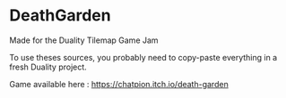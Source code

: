 # DeathGarden

Made for the Duality Tilemap Game Jam

To use theses sources, you probably need to copy-paste everything in a fresh Duality project.

Game available here : https://chatpion.itch.io/death-garden
